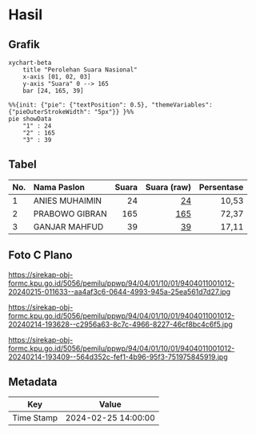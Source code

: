 # Hasil

## Grafik

```mermaid
xychart-beta
    title "Perolehan Suara Nasional"
    x-axis [01, 02, 03]
    y-axis "Suara" 0 --> 165
    bar [24, 165, 39]
```

```mermaid
%%{init: {"pie": {"textPosition": 0.5}, "themeVariables": {"pieOuterStrokeWidth": "5px"}} }%%
pie showData
    "1" : 24
    "2" : 165
    "3" : 39
```

## Tabel

| No. | Nama Paslon    | Suara | Suara (raw) | Persentase |
|:--- |:-------------- | -----:| -----------:| ----------:|
| 1   | ANIES MUHAIMIN | 24    | [24][p-1]   | 10,53      |
| 2   | PRABOWO GIBRAN | 165   | [165][p-2]  | 72,37      |
| 3   | GANJAR MAHFUD  | 39    | [39][p-3]   | 17,11      |


[p-1]: https://github.com/gigit-pemilu/pemilu-2024/blob/main/pilpres/hitung-suara/sub/94-papua-tengah/sub/04-mimika/sub/01-mimika-baru/sub/1001-koperapoka/sub/012-tps/sub/paslon-1.txt
[p-2]: https://github.com/gigit-pemilu/pemilu-2024/blob/main/pilpres/hitung-suara/sub/94-papua-tengah/sub/04-mimika/sub/01-mimika-baru/sub/1001-koperapoka/sub/012-tps/sub/paslon-2.txt
[p-3]: https://github.com/gigit-pemilu/pemilu-2024/blob/main/pilpres/hitung-suara/sub/94-papua-tengah/sub/04-mimika/sub/01-mimika-baru/sub/1001-koperapoka/sub/012-tps/sub/paslon-3.txt

## Foto C Plano

https://sirekap-obj-formc.kpu.go.id/5056/pemilu/ppwp/94/04/01/10/01/9404011001012-20240215-011633--aa4af3c6-0644-4993-945a-25ea561d7d27.jpg

https://sirekap-obj-formc.kpu.go.id/5056/pemilu/ppwp/94/04/01/10/01/9404011001012-20240214-193628--c2956a63-8c7c-4966-8227-46cf8bc4c6f5.jpg

https://sirekap-obj-formc.kpu.go.id/5056/pemilu/ppwp/94/04/01/10/01/9404011001012-20240214-193409--564d352c-fef1-4b96-95f3-751975845919.jpg


## Metadata

| Key        | Value               |
| ---------- | ------------------- |
| Time Stamp | 2024-02-25 14:00:00 |



